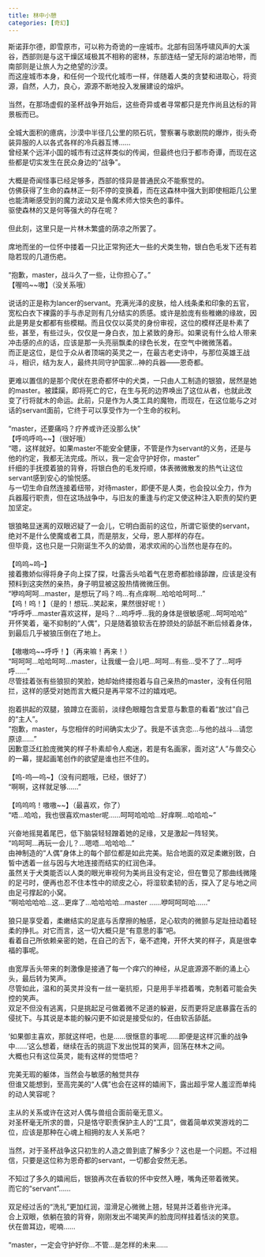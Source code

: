 ```yaml
---
title: 林中小憩
categories: [奇幻]
---
```


斯诺菲尔德，即雪原市，可以称为奇诡的一座城市。北部有回荡呼啸风声的大溪谷，西部则是与这干燥区域极其不相称的密林，东部连结一望无际的湖泊地带，而南部则是让旅人为之绝望的沙漠。<br>而这座城市本身，和任何一个现代化城市一样，伴随着人类的贪婪和进取心，将资源，自然，人力，良心，源源不断地投入发展建设的熔炉。<br><br>当然，在那场虚假的圣杯战争开始后，这些奇异或者寻常都只是充作尚且达标的背景板而已。<br><br>全城大面积的癔病，沙漠中半径几公里的陨石坑，警察署与歌剧院的爆炸，街头奇装异服的人以各式各样的冷兵器互博……<br>曾经某个远洋小国的城市有过这样类似的传闻，但最终也归于都市奇谭，而现在这些都是切实发生在民众身边的“战争”。<br><br>大概是奇闻怪事已经足够多，西部的怪异是普通民众不能察觉的。<br>仿佛获得了生命的森林正一刻不停的变换着，而在这森林中强大到即使相距几公里也能清晰感受到的魔力波动又是令魔术师大惊失色的事件。<br>驱使森林的又是何等强大的存在呢？<br><br>但此刻，这里只是一片林木繁盛的荫凉之所罢了。<br><br>席地而坐的一位怀中搂着一只比正常狗还大一些的犬类生物，银白色毛发下还有若隐若现的几道伤疤。<br><br>“抱歉，master，战斗久了一些，让你担心了。”<br>【喔呜\~\~嗷】（没关系哦）<br><br>说话的正是称为lancer的servant。充满光泽的皮肤，给人线条柔和印象的五官，宽松白衣下裸露的手与赤足则有几分结实的质感。或许是脸庞有些稚嫩的缘故，因此是男是女都都有些模糊。而且仅仅以英灵的身份审视，这位的模样还是朴素了些，甚至，有些过头，仅仅是一身白衣，加上紧致的身形。如果说有什么给人带来冲击感的点的话，应该是那一头亮丽飘柔的绿色长发，在空气中微微荡着。<br>而正是这位，是位于众从者顶端的英灵之一，在最古老史诗中，与那位英雄王战斗，相识，结为友人，最终共同守护国家…神的兵器——恩奇都。<br><br>更难以置信的是那个爬伏在恩奇都怀中的犬类，一只由人工制造的银狼，居然是她的master。被蹂躏，即将死亡的它，在生与死的边界唤出了这位从者，也就此改变了行将就木的命运。此前，只是作为人类工具的魔物，而现在，在这位能与之对话的servant面前，它终于可以享受作为一个生命的权利。<br><br>“master，还要痛吗？疗养或许还没那么快”<br>【呼呜呼呜\~\~】（很好哦）<br>“嗯，这样就好。如果master不能安全健康，不管是作为servant的义务，还是与他的约定，我都无法完成。所以，我一定会守护好你，master”<br>纤细的手抚摸着狼的背脊，将银白色的毛发捋顺，体表微微散发的热气让这位servant感到安心的愉悦感。<br>与一切生命自然连接着纽带，对待master，即便不是人类，也会投以全力，作为兵器履行职责，但在这场战争中，与旧友的重逢与约定又使这种注入职责的契约更加坚定。<br><br>银狼略显迷离的双眼迟疑了一会儿，它明白面前的这位，所谓它驱使的servant，绝对不是什么使魔或者工具，而是朋友，父母，恩人那样的存在。<br>但毕竟，这也只是一只刚诞生不久的幼兽，渴求欢闹的心当然也是存在的。<br><br>【呜呜\~呜–】<br>接着撒娇似得将身子向上探了探，吐露舌头哈着气在恩奇都脸缘舔蹭，应该是没有预料到这突然的亲热，身子明显被这股热情微微压倒。<br>“咿呜呵呵…master，是想玩了吗？呜…有点痒啊…哈哈哈呵呵…”<br>【呜！呜！】（是的！想玩…笑起来，果然很好呢！）<br>“呼呼呼…master喜欢这样，是吗？…呜呼呼…我的身体是很敏感呢…呵呵哈哈”<br>开怀笑着，毫不抑制的“人偶”，只是随着狼软舌在脖颈处的舔舐不断后倾着身体，到最后几乎被狼压倒在了地上。<br><br>【嗷嗷呜\~\~呼呼！】（再来嘛！再来！）<br>“呵呵呵…哈哈呵呵…master，让我缓一会儿吧…呵呵…有些…受不了了…呵呼呼……”<br>尽管挂着张有些狼狈的笑脸，她却始终搂抱着与自己亲热的master，没有任何阻拦，这样的感受对她而言大概只是再平常不过的嬉戏吧。<br><br>抱着拱起的双腿，狼蹲立在面前，淡绿色眼瞳包含爱意与歉意的看着“放过”自己的“主人”。<br>“抱歉，master，与您相伴的时间确实太少了。我是不该贪恋…与他的战斗…请您原谅……”<br>因歉意泛红脸庞微笑的样子朴素却令人痴迷，若是有名画家，面对这“人”与兽交心的一幕，提起画笔创作的欲望是谁也拦不住的。<br><br>【呜\-呜—呜\~】（没有问题哦，已经，很好了）<br>“啊啊，这样就足够……”<br><br>【呜呜呜！嗷嗷\~\~】（最喜欢，你了）<br>“唔…哈哈，我也很喜欢master呢……呵呵哈哈哈…好痒啊…哈哈哈\~”<br><br>兴奋地摇晃着尾巴，低下脑袋轻轻蹭着她的足缘，又是激起一阵轻笑。<br>“呜呵呵…再玩一会儿？…嗯唔…哈哈哈…”<br>由神制造的“人偶”身体上的每个部位都是如此完美。贴合地面的双足柔嫩别致，白皙中透着一丝与因与大地连接而结实的红润色泽。<br>虽然关于犬类能否以人类的眼光审视何为美尚且没有定论，但在瞥见了那曲线微隆的足弓时，便再也忍不住本性中的顽皮之心，将湿软柔韧的舌，探入了足与地之间由足弓撑起的小窝。<br>“啊哈哈哈哈…这…更痒了…哈哈哈哈…master ……咿呵呵呵哈……”<br><br>狼只是享受着，柔嫩结实的足底与舌摩擦的触感，足心软肉的微颤与足趾扭动着轻柔的挣扎。对它而言，这一切大概只是“有意思的事”吧。<br>看着自己所依赖亲密的她，在自己的舌下，毫不遮掩，开怀大笑的样子，真是很幸福的事呢。<br><br>由宽厚舌头带来的刺激像是接通了每一个痒穴的神经，从足底源源不断的涌上心头，最后转为笑声。<br>尽管如此，温和的英灵并没有一丝一毫抗拒，只是用手半捂着嘴，克制着可能会失控的笑声。<br>双足不但没有逃离，只是挑起足弓做着微不足道的躲避，反而更将足底暴露在舌的侵扰下。与其说是本能的躲闪更不如说是接受似的，任由软舌舔舐。<br><br>‘如果御主喜欢，那就这样吧，也是……很惬意的事呢……即便是这样沉重的战争中……’这么想着，继续在舌的挑逗下发出悦耳的笑声，回荡在林木之间。<br>大概也只有这位英灵，能有这样的觉悟吧？<br><br>完美无瑕的躯体，当然会与敏感的触觉共存<br>但谁又能想到，至高完美的“人偶”也会在这样的嬉闹下，露出超乎常人羞涩而单纯的动人笑容呢？<br><br>主从的关系或许在这对人偶与兽组合面前毫无意义。<br>对圣杯毫无所求的兽，只是恪守职责保护主人的“工具”，做着简单欢笑游戏的二位，应该是那种在心魂上相拥的友人关系吧？<br><br>当然，对于圣杯战争这只初生的人造之兽到底了解多少？这也是一个问题。不过相信，只要是这位称为恩奇都的servant，一切都会安然无恙。<br><br>不知过了多久的嬉闹后，银狼再次在香软的怀中安然入睡，嘴角还带着微笑。<br>而它的“servant”……<br><br>双足经过舌的“洗礼”更加红润，湿滑足心微微上翘，轻晃并泛着些许光泽。<br>合上双眼，依躺在狼的背脊，刚刚发出不竭笑声的脸庞同样挂着恬淡的笑意。<br>伏在兽耳边，呢喃……<br><br>“master，一定会守护好你…不管…是怎样的未来……